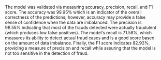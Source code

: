 The model was validated via measuring accuracy, precision, recall, and F1 score. The accuracy was 99.95% which is an indicator of the overall correctness of the predictions; however, accuracy may provide a false sense of confidence when the data are imbalanced. The precision is 98.55% indicating that most of the frauds detected were actually fraudulent (which produces low false positives). The model's recall is 71.58%, which measures its ability to detect actual fraud cases and is a good score based on the amount of data imbalance. Finally, the F1 score indicates 82.93%, providing a measure of precision and recall while assuring that the model is not too sensitive in the detection of fraud.
